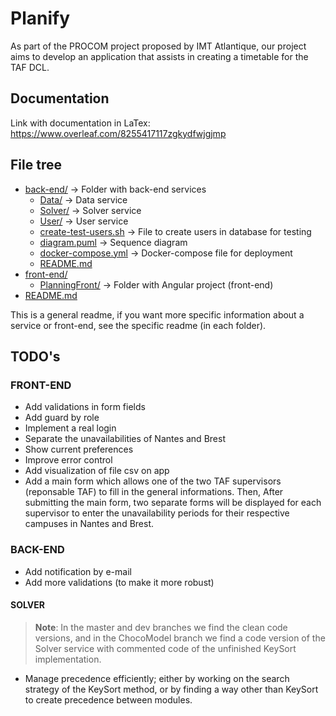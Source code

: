 # Planify

As part of the PROCOM project proposed by IMT Atlantique, our project aims to develop an application that assists in creating a timetable for the TAF DCL.

## Documentation

Link with documentation in LaTex: https://www.overleaf.com/8255417117zgkydfwjgjmp 

## File tree

* [back-end/](back-end) &#8594; Folder with back-end services
  * [Data/](back-end/Data) &#8594; Data service
  * [Solver/](back-end/Solver) &#8594; Solver service
  * [User/](back-end/User) &#8594; User service
  * [create-test-users.sh](back-end/create-test-users.sh) &#8594; File to create users in database for testing
  * [diagram.puml](back-end/diagram.puml) &#8594; Sequence diagram
  * [docker-compose.yml](back-end/docker-compose.yml) &#8594; Docker-compose file for deployment 
  * [README.md](back-end/README.md)
* [front-end/](front-end)
  * [PlanningFront/](front-end/PlanningFront) &#8594; Folder with Angular project (front-end)
* [README.md](README.md)

This is a general readme, if you want more specific information about a service or front-end, see the specific readme (in each folder).

## TODO's 

### FRONT-END

- Add validations in form fields
- Add guard by role
- Implement a real login
- Separate the unavailabilities of Nantes and Brest
- Show current preferences
- Improve error control
- Add visualization of file csv on app
- Add a main form which allows one of the two TAF supervisors (reponsable TAF) to fill in the general informations. Then, After submitting the main form, two separate forms will be displayed for each supervisor to enter the unavailability periods for their respective campuses in Nantes and Brest.

### BACK-END

- Add notification by e-mail
- Add more validations (to make it more robust)

#### SOLVER

> **Note**: In the master and dev branches we find the clean code versions, and in the ChocoModel branch we find a code version of the Solver service with commented code of the unfinished KeySort implementation. 

- Manage precedence efficiently; either by working on the search strategy of the KeySort method, or by finding a way other than KeySort to create precedence between modules.
